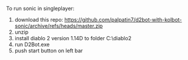 To run sonic in singleplayer:

1. download this repo: https://github.com/palpatin7/d2bot-with-kolbot-sonic/archive/refs/heads/master.zip
2. unzip
3. install diablo 2 version 1.14D to folder C:\diablo2
4. run D2Bot.exe
5. push start button on left bar

